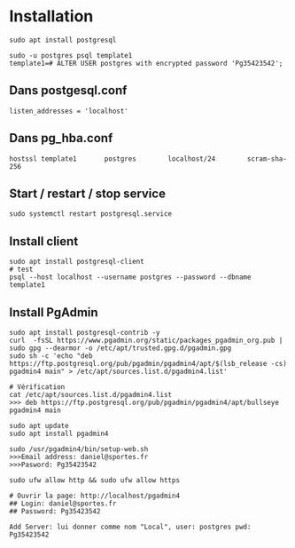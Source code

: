 
# Installation

    sudo apt install postgresql

    sudo -u postgres psql template1
    template1=# ALTER USER postgres with encrypted password 'Pg35423542';
        
## Dans postgesql.conf

    listen_addresses = 'localhost'

## Dans pg_hba.conf

    hostssl template1       postgres        localhost/24        scram-sha-256

## Start / restart / stop service

    sudo systemctl restart postgresql.service

## Install client

    sudo apt install postgresql-client
    # test
    psql --host localhost --username postgres --password --dbname template1
        
## Install PgAdmin

    sudo apt install postgresql-contrib -y
    curl  -fsSL https://www.pgadmin.org/static/packages_pgadmin_org.pub | sudo gpg --dearmor -o /etc/apt/trusted.gpg.d/pgadmin.gpg
    sudo sh -c 'echo "deb https://ftp.postgresql.org/pub/pgadmin/pgadmin4/apt/$(lsb_release -cs) pgadmin4 main" > /etc/apt/sources.list.d/pgadmin4.list'
    
    # Vérification
    cat /etc/apt/sources.list.d/pgadmin4.list
    >>> deb https://ftp.postgresql.org/pub/pgadmin/pgadmin4/apt/bullseye pgadmin4 main
    
    sudo apt update
    sudo apt install pgadmin4
    
    sudo /usr/pgadmin4/bin/setup-web.sh
    >>>Email address: daniel@sportes.fr
    >>>Pasword: Pg35423542
    
    sudo ufw allow http && sudo ufw allow https
    
    # Ouvrir la page: http://localhost/pgadmin4
    ## Login: daniel@sportes.fr
    ## Password: Pg35423542
    
    Add Server: lui donner comme nom "Local", user: postgres pwd: Pg35423542
